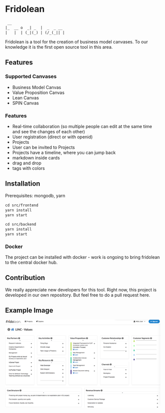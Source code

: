 # Fridolean

```
 __                        
|_  __ o  _| _  |  _  _ __ 
|   |  | (_|(_) | (/_(_|| |
```

Fridolean is a tool for the creation of business model canvases.
To our knowledge it is the first open source tool in this area.

## Features

### Supported Canvases

* Business Model Canvas
* Value Proposition Canvas
* Lean Canvas
* SPIN Canvas

### Features

* Real-time collaboration (so multiple people can edit at the same time and see the changes of each other)
* User registration (direct or with openid)
* Projects
* User can be invited to Projects
* Projects have a timeline, where you can jump back
* markdown inside cards
* drag and drop
* tags with colors

## Installation

Prerequisites: mongodb, yarn

```
cd src/frontend
yarn install
yarn start
```

```
cd src/backend
yarn install
yarn start
```

### Docker

The project can be installed with docker - work is ongoing to bring fridolean to the central docker hub.

## Contribution

We really appreciate new developers for this tool. Right now, this project is developed in our own repository. But feel free to do a pull request here.

## Example Image

![BMC example](/extra/fridolean.png?raw=true "BMC example")
